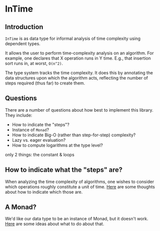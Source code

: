 
# InTime

## Introduction

`InTime` is as data type for informal analysis of time complexity
using dependent types.

It allows the user to perform time-complexity analysis on an
algorithm. For example, one declares that X operation runs in Y
time. E.g., that insertion sort runs in, at worst, `O(n^2)`.

The type system tracks the time complexity. It does this by annotating
the data structures upon which the algorithm acts, reflecting the
number of steps required (thus far) to create them.


## Questions

There are a number of questions about how best to implement this
library. They include:

+ How to indicate the "steps"?
+ Instance of `Monad`?
+ How to indicate Big-O (rather than step-for-step) complexity?
+ Lazy vs. eager evaluation?
+ How to compute logarithms at the type level?


only 2 things: the constant & loops

## How to indicate what the "steps" are?

When analyzing the time complexity of algorithms, one wishes to
consider which operations roughly constitute a unit of
time. [Here](Docs/steps.md) are some thoughts about how to indicate which
those are.


## A Monad?

We'd like our data type to be an instance of Monad, but it doesn't
work. [Here](Docs/monadish.md) are some ideas about what to do about that.
